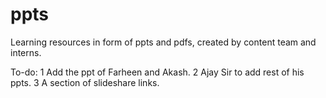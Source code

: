 # ppts
Learning resources in form of ppts and pdfs, created by content team and interns.

To-do:
1 Add the ppt of Farheen and Akash.
2 Ajay Sir to add rest of his ppts.
3 A section of slideshare links.
